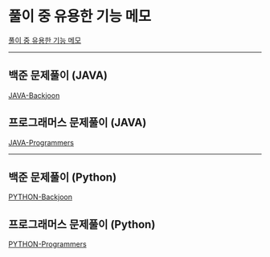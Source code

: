 # 풀이 중 유용한 기능 메모
[풀이 중 유용한 기능 메모](https://github.com/K-Diger/Algorithm/tree/main/Memo/src)

---

## 백준 문제풀이 (JAVA)
[JAVA-Backjoon](https://github.com/K-Diger/Algorithm/tree/main/Acmicpc(Java)/src)

## 프로그래머스 문제풀이 (JAVA)
[JAVA-Programmers](https://github.com/K-Diger/Algorithm/tree/main/Programmers(Java)/src)

---

## 백준 문제풀이 (Python)
[PYTHON-Backjoon](https://github.com/K-Diger/Algorithm/tree/main/Programmers(Python))

## 프로그래머스 문제풀이 (Python)
[PYTHON-Programmers](https://github.com/K-Diger/Algorithm/tree/main/Programmers(Python))
